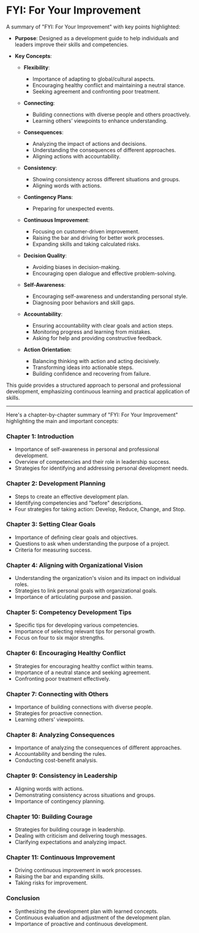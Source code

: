 # FYI: For Your Improvement

A summary of "FYI: For Your Improvement" with key points highlighted:

- **Purpose**: Designed as a development guide to help individuals and leaders improve their skills and competencies.

- **Key Concepts**:
  - **Flexibility**:
    - Importance of adapting to global/cultural aspects.
    - Encouraging healthy conflict and maintaining a neutral stance.
    - Seeking agreement and confronting poor treatment.

  - **Connecting**:
    - Building connections with diverse people and others proactively.
    - Learning others’ viewpoints to enhance understanding.

  - **Consequences**:
    - Analyzing the impact of actions and decisions.
    - Understanding the consequences of different approaches.
    - Aligning actions with accountability.

  - **Consistency**:
    - Showing consistency across different situations and groups.
    - Aligning words with actions.

  - **Contingency Plans**:
    - Preparing for unexpected events.

  - **Continuous Improvement**:
    - Focusing on customer-driven improvement.
    - Raising the bar and driving for better work processes.
    - Expanding skills and taking calculated risks.

  - **Decision Quality**:
    - Avoiding biases in decision-making.
    - Encouraging open dialogue and effective problem-solving.

  - **Self-Awareness**:
    - Encouraging self-awareness and understanding personal style.
    - Diagnosing poor behaviors and skill gaps.

  - **Accountability**:
    - Ensuring accountability with clear goals and action steps.
    - Monitoring progress and learning from mistakes.
    - Asking for help and providing constructive feedback.

  - **Action Orientation**:
    - Balancing thinking with action and acting decisively.
    - Transforming ideas into actionable steps.
    - Building confidence and recovering from failure.

This guide provides a structured approach to personal and professional development, emphasizing continuous learning and practical application of skills.

---
Here's a chapter-by-chapter summary of "FYI: For Your Improvement" highlighting the main and important concepts:

### Chapter 1: Introduction
- Importance of self-awareness in personal and professional development.
- Overview of competencies and their role in leadership success.
- Strategies for identifying and addressing personal development needs.

### Chapter 2: Development Planning
- Steps to create an effective development plan.
- Identifying competencies and "before" descriptions.
- Four strategies for taking action: Develop, Reduce, Change, and Stop.

### Chapter 3: Setting Clear Goals
- Importance of defining clear goals and objectives.
- Questions to ask when understanding the purpose of a project.
- Criteria for measuring success.

### Chapter 4: Aligning with Organizational Vision
- Understanding the organization's vision and its impact on individual roles.
- Strategies to link personal goals with organizational goals.
- Importance of articulating purpose and passion.

### Chapter 5: Competency Development Tips
- Specific tips for developing various competencies.
- Importance of selecting relevant tips for personal growth.
- Focus on four to six major strengths.

### Chapter 6: Encouraging Healthy Conflict
- Strategies for encouraging healthy conflict within teams.
- Importance of a neutral stance and seeking agreement.
- Confronting poor treatment effectively.

### Chapter 7: Connecting with Others
- Importance of building connections with diverse people.
- Strategies for proactive connection.
- Learning others' viewpoints.

### Chapter 8: Analyzing Consequences
- Importance of analyzing the consequences of different approaches.
- Accountability and bending the rules.
- Conducting cost-benefit analysis.

### Chapter 9: Consistency in Leadership
- Aligning words with actions.
- Demonstrating consistency across situations and groups.
- Importance of contingency planning.

### Chapter 10: Building Courage
- Strategies for building courage in leadership.
- Dealing with criticism and delivering tough messages.
- Clarifying expectations and analyzing impact.

### Chapter 11: Continuous Improvement
- Driving continuous improvement in work processes.
- Raising the bar and expanding skills.
- Taking risks for improvement.

### Conclusion
- Synthesizing the development plan with learned concepts.
- Continuous evaluation and adjustment of the development plan.
- Importance of proactive and continuous development.
